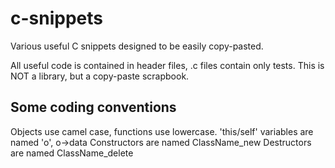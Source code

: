 # c-snippets
Various useful C snippets designed to be easily copy-pasted.

All useful code is contained in header files, .c files contain only tests.
This is NOT a library, but a copy-paste scrapbook.

## Some coding conventions
Objects use camel case, functions use lowercase.
'this/self' variables are named 'o', o->data
Constructors are named ClassName_new
Destructors are named ClassName_delete

